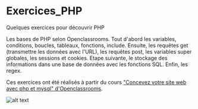 # Exercices_PHP
Quelques exercices pour découvrir PHP

Les bases de PHP selon Openclassrooms. Tout d'abord les variables, conditions, boucles, tableaux, fonctions, include. Ensuite, les requêtes get (transmettre les données avec l'URL), les requêtes post, les variables super globales, les sessions et cookies. Etape suivante, le stockage des informations dans une base de données avec les fonctions SQL. Enfin, les regex. 

Ces exercices ont été réalisés à partir du cours <a href="https://openclassrooms.com/courses/concevez-votre-site-web-avec-php-et-mysql">"Concevez votre site web avec php et mysql" d'Openclassrooms</a>.

![alt text](https://upload.wikimedia.org/wikipedia/fr/0/0d/Logo_OpenClassrooms.png)
